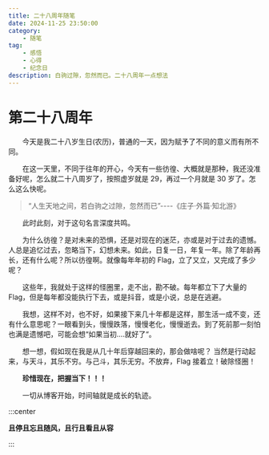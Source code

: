 ```yaml
---
title: 二十八周年随笔
date: 2024-11-25 23:50:00
category:
    - 随笔
tag: 
    - 感悟
    - 心得
    - 纪念日
description: 白驹过隙，忽然而已。二十八周年一点想法
---
```

# 第二十八周年
&emsp;&emsp;今天是我二十八岁生日(农历)，普通的一天，因为赋予了不同的意义而有所不同。

&emsp;&emsp;在这一天里，不同于往年的开心，今天有一些彷徨、大概就是那种，我还没准备好呢，怎么就二十八周岁了，按照虚岁就是 29，再过一个月就是 30 岁了。怎么这么快呢。

   > “人生天地之间，若白驹之过隙，忽然而已”----《庄子·外篇·知北游》

&emsp;&emsp;此时此刻，对于这句名言深度共鸣。

&emsp;&emsp;为什么彷徨？是对未来的恐惧，还是对现在的迷茫，亦或是对于过去的遗憾。人总是追忆过去，忽略当下，幻想未来。如此，日复一日，年复一年。除了年龄再长，还有什么呢？所以彷徨啊。就像每年年初的 Flag，立了又立，又完成了多少呢？

&emsp;&emsp;这些年，我就处于这样的怪圈里，走不出，勘不破。每年都立下了大量的 Flag，但是每年都没能执行下去，或是抖音，或是小说，总是在逃避。

&emsp;&emsp;我想，这样不对，也不好，如果接下来几十年都是这样，那生活一成不变，还有什么意思呢？一眼看到头，慢慢跌落，慢慢老化，慢慢逝去。到了死前那一刻怕也满是遗憾吧，可能会想“如果当初....就好了“。

&emsp;&emsp;想一想，假如现在我是从几十年后穿越回来的，那会做啥呢？ 当然是行动起来，与天斗，其乐不穷。与己斗，其乐无穷。不放弃，Flag 接着立！破除怪圈！

 **&emsp;&emsp;珍惜现在，把握当下！！！**

&emsp;&emsp;一切从博客开始，时间轴就是成长的轨迹。

:::center 

**且停且忘且随风，且行且看且从容**

:::

